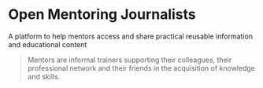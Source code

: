 # Open Mentoring Journalists

A platform to help mentors access and share practical reusable information and educational content

> Mentors are informal trainers supporting their colleagues, their professional network and their friends in the acquisition of knowledge and skills.